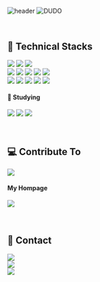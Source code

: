 ![header](https://capsule-render.vercel.app/api?type=wave&color=auto&height=300&section=header&text=capsule%20render&fontSize=90)
![DUDO](https://user-images.githubusercontent.com/55906697/134803285-ec7a2e42-ad65-45c9-b129-0c11efbbb4df.png)

<br />

<div align="flex-start">
  <h2>🔧 Technical Stacks </h2>
  <span>
    <img src="https://img.shields.io/badge/HTML5-E34F26?style=flat-square&logo=HTML5&logoColor=white"/>
    <img src="https://img.shields.io/badge/CSS3-1572B6?style=flat-square&logo=CSS3&logoColor=white"/>
    <img src="https://img.shields.io/badge/JavaScript-F7DF1E?style=flat-square&logo=JavaScript&logoColor=black"/>
  </span>
  <br />
  <span>
    <img src="https://img.shields.io/badge/ReactJS-61DAFB?style=flat-square&logo=React&logoColor=black"/>
    <img src="https://img.shields.io/badge/NextJS-000000?style=flat-square&logo=Next.js&logoColor=white"/>
    <img src="https://img.shields.io/badge/TypeScript-3178C6?style=flat-square&logo=TypeScript&logoColor=white"/>
    <img src="https://img.shields.io/badge/styled components-DB7093?style=flat-square&logo=styled-components&logoColor=white"/>
    <img src="https://img.shields.io/badge/Redux-764ABC?style=flat-square&logo=Redux&logoColor=white"/>
  </span>
  <br />
  <span>
    <img src="https://img.shields.io/badge/NodeJS-339933?style=flat-square&logo=Node.js&logoColor=white"/>
    <img src="https://img.shields.io/badge/Express-000000?style=flat-square&logo=Express&logoColor=white"/>
    <img src="https://img.shields.io/badge/NestJS-E0234E?style=flat-square&logo=NestJS&logoColor=white"/>
    <img src="https://img.shields.io/badge/Jest-C21325?style=flat-square&logo=Jest&logoColor=white"/>
    <img src="https://img.shields.io/badge/AWS-232F3E?style=flat-square&logo=Amazon AWS&logoColor=white"/>
  </span>
  
  <h4>📖 Studying </h4>
  <span>
    <img src="https://img.shields.io/badge/Serverless-FD5750?style=flat-square&logo=Serverless&logoColor=white"/>
    <img src="https://img.shields.io/badge/rollupJS-EC4A3F?style=flat-square&logo=rollup.js&logoColor=white"/>
    <img src="https://img.shields.io/badge/npm-CB3837?style=flat-square&logo=npm&logoColor=white"/>
  </span>
</div>

<br />
<br />

<div align="flex-start">
  <h2>💻 Contribute To </h2>
  <span>
    <a href="https://make.education"><img src="https://img.shields.io/badge/Make Education-ffc847?style=for-the-badge&logo=Hack The Box&logoColor=black" /></a>
  </span>
  <h4> My Hompage </h4>
  <a href="https://twblne-dudo.vercel.app"><img src="https://img.shields.io/badge/My Homepage-ff0000?style=for-the-badge&logo=Tumblr&logoColor=white" /> </a>
</div>

<br />
<br />

<div align="flex-start">
  <h2>📱 Contact </h2>
  <span>
    <a href="https://www.instagram.com/twblne/"><img src="https://img.shields.io/badge/instagram-E4405F?style=social&logo=Instagram&logoColor=black" /></a>
    <br />
    <a href="mailto:dlwjdd@naver.com"><img src="https://img.shields.io/badge/email-03C75A?style=social&logo=Naver&logoColor=black" /></a>
    <br />
    <a href="https://www.linkedin.com/in/jung-woo-lee-871a091ba/"><img src="https://img.shields.io/badge/linked In-0A66C2?style=social&logo=LinkedIn&logoColor=black" /></a>
  </span>
</div>

